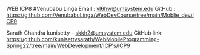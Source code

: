 
WEB ICP8
#Venubabu Linga
Email : vl6hw@umsystem.edu
GitHub : https://github.com/VenubabuLinga/WebDevCourse/tree/main/Moblie_dev/ICP9

Sarath Chandra kunisetty – skkh2@umsystem.edu
GitHub link: https://github.com/kunisettysarath/WebMobileProgramming-Spring22/tree/main/WebDevelopment/ICP's/ICP9
